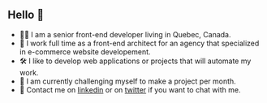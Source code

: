 ## Hello 👋

- 👩‍💻 I am a senior front-end developer living in Quebec, Canada.
- 🏢 I work full time as a front-end architect for an agency that specialized in e-commerce website developement.
- 🛠 I like to develop web applications or projects that will automate my work.
- 📆 I am currently challenging myself to make a project per month.
- 💬 Contact me on [linkedin] or on [twitter] if you want to chat with me.

[linkedin]: https://www.linkedin.com/in/essomia
[twitter]: https://twitter.com/essomia
